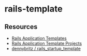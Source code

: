 # rails-template

## Resources

- [Rails Application Templates](http://guides.rubyonrails.org/rails_application_templates.html)
- [Rails Application Template Projects](http://railsapps.github.io/rails-application-templates.html)
- [dennybritz / rails_startup_template](https://github.com/dennybritz/rails_startup_template)
